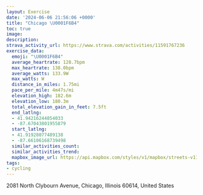 ```yaml
---
layout: Exercise
date: '2024-06-06 21:56:06 +0000'
title: "Chicago \U0001F6B4"
toc: true
image:
description:
strava_activity_url: https://www.strava.com/activities/11591767236
exercise_data:
  emoji: "\U0001F6B4"
  average_heartrate: 128.7bpm
  max_heartrate: 138.0bpm
  average_watts: 133.9W
  max_watts: W
  distance_in_miles: 1.75mi
  pace_per_mile: 4m47s/mi
  elevation_high: 182.6m
  elevation_low: 180.3m
  total_elevation_gain_in_feet: 7.5ft
  end_latlng:
  - 41.94216244854033
  - -87.67043801955879
  start_latlng:
  - 41.91928077489138
  - -87.66106168739498
  similar_activities_count:
  similar_activities_trend:
  mapbox_image_url: https://api.mapbox.com/styles/v1/mapbox/streets-v11/static/path-5+787af2-1.0(_uz~Fxu%60vOkBAiMF%7BFLuIDcHPkQRwF%40eOTsFFOPUl%40Ub%40iAlBeMvRmAfBq%40p%40i%40%5E%7BAfAkC%60B),pin-s-s+e5b22e(-87.66317,41.92096),pin-s-f+89ae00(-87.66963999999997,41.94116000000002)/auto/800x800?access_token=pk.eyJ1Ijoiam9zaGJlY2ttYW4iLCJhIjoiY205eWR2aDd1MWZ6djJrbXc4a3M0bWZleiJ9.XiG9OWkNcZk2QzjJbxLB4A
tags:
- cycling
---
```




2081 North Clybourn Avenue, Chicago, Illinois 60614, United States
